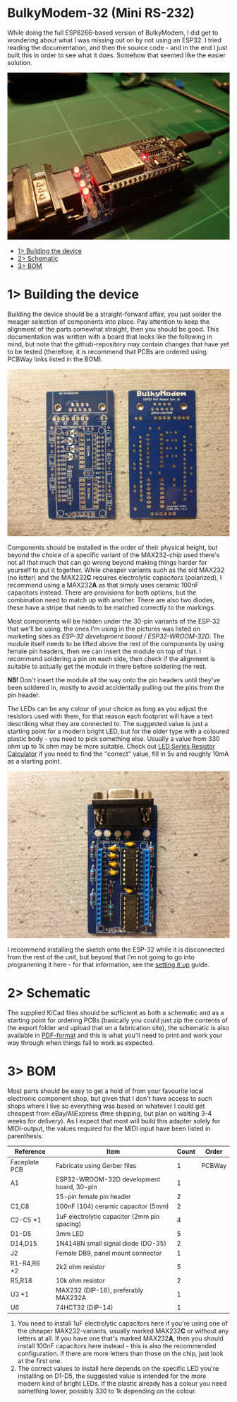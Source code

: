 # BulkyModem-32 (Mini RS-232)
While doing the full ESP8266-based version of BulkyModem, I did get to wondering about what I was missing out on by not using an ESP32. I tried reading the documentation, and then the source code - and in the end I just built this in order to see what it does. Somehow that seemed like the easier solution.

![Mini RS-232 in use](https://raw.githubusercontent.com/tebl/BulkyModem/main/gallery/build/mini32_rs232/016.jpg)

- [1> Building the device](#1-building-the-device)
- [2> Schematic](#2-schematic)
- [3> BOM](#3-bom)

# 1> Building the device
Building the device should be a straight-forward affair, you just solder the meager selection of components into place. Pay attention to keep the alignment of the parts somewhat straight, then you should be good. This documentation was written with a board that looks like the following in mind, but note that the github-repository may contain changes that have yet to be tested (therefore, it is recommend that PCBs are ordered using PCBWay links listed in the BOM).

![Bare boards](https://raw.githubusercontent.com/tebl/BulkyModem/main/gallery/build/mini32_rs232/001.jpg)

Components should be installed in the order of their physical height, but beyond the choice of a specific variant of the MAX232-chip used there's not all that much that can go wrong beyond making things harder for yourself to put it together. While cheaper variants such as the old MAX232 (no letter) and the MAX232**C** requires electrolytic capacitors (polarized), I recommend using a MAX232**A** as that simply uses ceramic 100nF capacitors instead. There are provisions for both options, but the combination need to match up with another. There are also two diodes, these have a stripe that needs to be matched correctly to the markings.

Most components will be hidden under the 30-pin variants of the ESP-32 that we'll be using, the ones I'm using in the pictures was listed on marketing sites as *ESP-32 development board / ESP32-WROOM-32D*. The module itself needs to be lifted above the rest of the components by using female pin headers, then we can insert the module on top of that. I recommend soldering a pin on each side, then check if the alignment is suitable to actually get the module in there before soldering the rest.

**NB!** Don't insert the module all the way onto the pin headers until they've been soldered in, mostly to avoid accidentally pulling out the pins from the pin header.

The LEDs can be any colour of your choice as long as you adjust the resistors used with them, for that reason each footprint will have a text describing what they are connected to. The suggested value is just a starting point for a modern bright LED, but for the older type with a coloured plastic body - you need to pick something else. Usually a value from 330 ohm up to 1k ohm may be more suitable. Check out [LED Series Resistor Calculator](https://www.digikey.com/en/resources/conversion-calculators/conversion-calculator-led-series-resistor) if you need to find the "correct" value, fill in 5v and roughly 10mA as a starting point.

![Completed unit](https://raw.githubusercontent.com/tebl/BulkyModem/main/gallery/build/mini32_rs232/010.jpg)

I recommend installing the sketch onto the ESP-32 while it is disconnected from the rest of the unit, but beyond that I'm not going to go into programming it here - for that information, see the [setting it up](https://github.com/tebl/BulkyModem/blob/main/documentation/setting_it_up_mini_rs232.md) guide.

# 2> Schematic
The supplied KiCad files should be sufficient as both a schematic and as a  starting point for ordering PCBs (basically you could just zip the contents of the export folder and upload that on a fabrication site), the schematic is also available in [PDF-format](https://github.com/tebl/BulkyModem/tree/main/documentation/schematic) and this is what you'll need to print and work your way through when things fail to work as expected.

# 3> BOM
Most parts should be easy to get a hold of from your favourite local electronic component shop, but given that I don't have access to such shops where I live so everything was based on whatever I could get cheapest from eBay/AliExpress (free shipping, but plan on waiting 3-4 weeks for delivery). As I expect that most will build this adapter solely for MIDI-output, the values required for the MIDI input have been listed in parenthesis.

| Reference      | Item                                                  | Count | Order  |
| ---------------| ----------------------------------------------------- | ----- | ------ |
| Faceplate PCB  | Fabricate using Gerber files                          |     1 | PCBWay
| A1             | ESP32-WROOM-32D development board, 30-pin             |     1 |
|                | 15-pin female pin header                              |     2 |
| C1,C8          | 100nF (104) ceramic capacitor (5mm)                   |     2 |
| C2-C5 *1       | 1uF electrolytic capacitor (2mm pin spacing)          |     4 |
| D1-D5          | 3mm LED                                               |     5 |
| D14,D15        | 1N4148N small signal diode (DO-35)                    |     2 |
| J2             | Female DB9, panel mount connector                     |     1 |
| R1-R4,R6 *2    | 2k2 ohm resistor                                      |     5 |
| R5,R18         | 10k ohm resistor                                      |     2 |
| U3 *1          | MAX232 (DIP-16), preferably MAX232A                   |     1 |
| U6             | 74HCT32 (DIP-14)                                      |     1 |

1) You need to install 1uF electrolytic capacitors here if you're using one of the cheaper MAX232-variants, usually marked MAX232**C** or without any letters at all. If you have one that's marked MAX232**A**, then you should install 100nF capacitors here instead - this is also the recommended configuration. If there are more letters than those on the chip, just look at the first one. 
2) The correct values to install here depends on the specific LED you're installing on D1-D5, the suggested value is intended for the more modern kind of bright LEDs. If the plastic already has a colour you need something lower, possibly 330 to 1k depending on the colour.